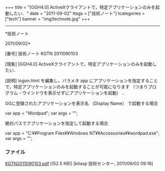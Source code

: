 ﻿+++
title = "[GGH4.0] ActiveXクライアントで，特定アプリケーションのみを起動したい．"
date = "2011-09-02"
ttags = ["技術ノート"]
tcategories = ["tech"]
banner = "img/technote.jpg"
+++

-----------------------------------------------------------------------------------------------------------------------------

*技術ノート

2011/09/02*


[番号]
技術ノート KGTN 2011090103

[現象]
[GGH4.0] ActiveXクライアントで，特定アプリケーションのみを起動したい．

[説明]
logon.html を編集し，パラメタ app
にアプリケーションを指定することで，特定アプリケーションのみを起動することが可能になります
（つまりプログラム・ウインドウを表示せずにアプリケーションを起動） ．

GGに登録されたアプリケーションを表示名 （Display Name） で起動する場合

var app = "Wordpad";
var args = "";

絶対パスでアプリケーションを指定して起動する場合

var app = "C:¥¥Program Files¥¥Windows NT¥¥Accessories¥¥wordpad.exe";
var args = "";


### ファイル

 
 


[KGTN2011090103.pdf](http://techreport.kitasp.net/attachments/download/610/KGTN2011090103.pdf)
 [(52.5 KB)] [kitasp 技術センター, 2011/09/02
09:18]


 


 

